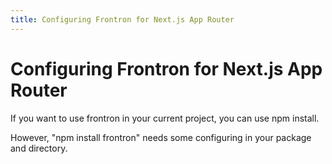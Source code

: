 ```yaml
---
title: Configuring Frontron for Next.js App Router
---
```


# Configuring Frontron for Next.js App Router

If you want to use frontron in your current project, you can use npm install.

However, "npm install frontron" needs some configuring in your package and directory.